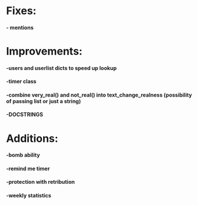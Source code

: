 # Fixes:
#### - mentions

# Improvements:
#### -users and userlist dicts to speed up lookup
#### -timer class
#### -combine very_real() and not_real() into text_change_realness (possibility of passing list or just a string)
#### -DOCSTRINGS

# Additions:
#### -bomb ability
#### -remind me timer
#### -protection with retribution
#### -weekly statistics
